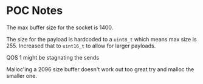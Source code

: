 # POC Notes

The max buffer size for the socket is 1400.

The size for the payload is hardcoded to a `uint8_t` which means max size is 255. Increased that to `uint16_t` to allow for larger payloads.

QOS 1 might be stagnating the sends

Malloc'ing a 2096 size buffer doesn't work out too great try and malloc the smaller one.
